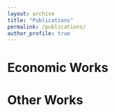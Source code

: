 ```yaml
---
layout: archive
title: "Publications"
permalink: /publications/
author_profile: true
---
```

Economic Works
======
Other Works
======
<!--
{% if author.googlescholar %}
  You can also find my articles on <u><a href="{{author.googlescholar}}">my Google Scholar profile</a>.</u>
{% endif %}

{% include base_path %}

{% for post in site.publications reversed %}
  {% include archive-single.html %}
{% endfor %}
-->


